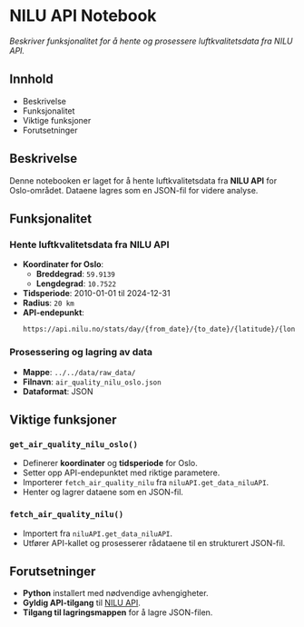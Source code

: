 # NILU API Notebook

*Beskriver funksjonalitet for å hente og prosessere luftkvalitetsdata fra NILU API.*

## Innhold

- Beskrivelse
- Funksjonalitet
- Viktige funksjoner
- Forutsetninger

## Beskrivelse

Denne notebooken er laget for å hente luftkvalitetsdata fra **NILU API** for Oslo-området. Dataene lagres som en JSON-fil for videre analyse.

## Funksjonalitet

### Hente luftkvalitetsdata fra NILU API

- **Koordinater for Oslo**:
    - **Breddegrad**: `59.9139`
    - **Lengdegrad**: `10.7522`
- **Tidsperiode**: 2010-01-01 til 2024-12-31
- **Radius**: `20 km`
- **API-endepunkt**:
    ```
    https://api.nilu.no/stats/day/{from_date}/{to_date}/{latitude}/{longitude}/{radius}
    ```

### Prosessering og lagring av data

- **Mappe**: `../../data/raw_data/`
- **Filnavn**: `air_quality_nilu_oslo.json`
- **Dataformat**: JSON

## Viktige funksjoner

### `get_air_quality_nilu_oslo()`

- Definerer **koordinater** og **tidsperiode** for Oslo.
- Setter opp API-endepunktet med riktige parametere.
- Importerer `fetch_air_quality_nilu` fra `niluAPI.get_data_niluAPI`.
- Henter og lagrer dataene som en JSON-fil.

### `fetch_air_quality_nilu()`

- Importert fra `niluAPI.get_data_niluAPI`.
- Utfører API-kallet og prosesserer rådataene til en strukturert JSON-fil.

## Forutsetninger

- **Python** installert med nødvendige avhengigheter.
- **Gyldig API-tilgang** til [NILU API](https://api.nilu.no/).
- **Tilgang til lagringsmappen** for å lagre JSON-filen.
